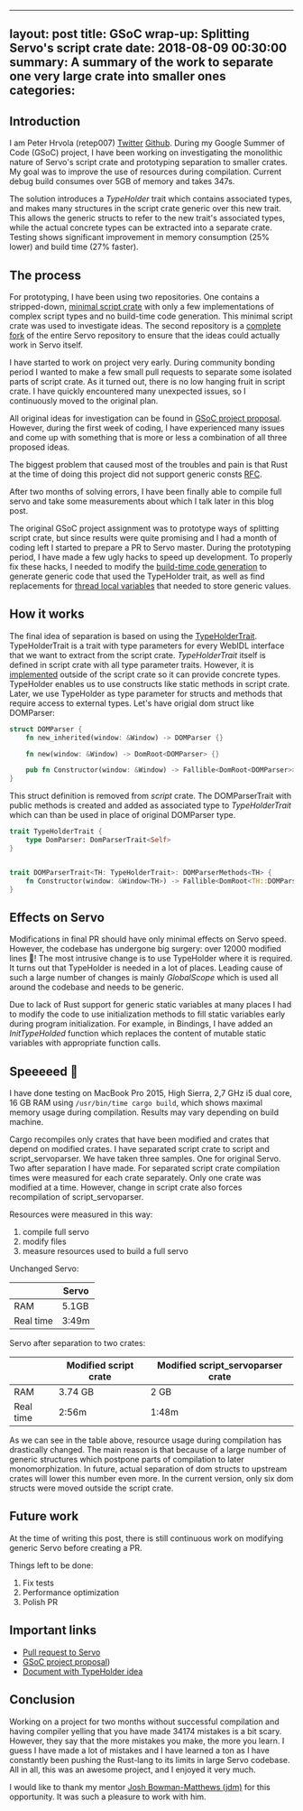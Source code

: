 ---
 layout:     post
 title:      GSoC wrap-up: Splitting Servo's script crate
 date:       2018-08-09 00:30:00
 summary:    A summary of the work to separate one very large crate into smaller ones
 categories:
 ---
 
## Introduction

I am Peter Hrvola (retep007) [Twitter](https://twitter.com/retep007) [Github](https://github.com/retep007). During my Google Summer of Code (GSoC) project, I have been working on investigating the monolithic nature of Servo's script crate and prototyping separation to smaller crates. My goal was to improve the use of resources during compilation. Current debug build consumes over 5GB of memory and takes 347s.

The solution introduces a *TypeHolder* trait which contains associated types, and makes many structures in the script crate generic over this new trait. This allows the generic structs to refer to the new trait's associated types, while the actual concrete types can be extracted into a separate crate. Testing shows significant improvement in memory consumption (25% lower) and build time (27% faster).

## The process

For prototyping, I have been using two repositories. One contains a stripped-down, [minimal script crate](https://github.com/retep007/servo) with only a few implementations of complex script types and no build-time code generation. This minimal script crate was used to investigate ideas. The second repository is a [complete fork](https://github.com/retep007/servo-1) of the entire Servo repository to ensure that the ideas could actually work in Servo itself.

I have started to work on project very early. During community bonding period I wanted to make a few small pull requests to separate some isolated parts of script crate. As it turned out, there is no low hanging fruit in script crate. I have quickly encountered many unexpected issues, so I continuously moved to the original plan.

All original ideas for investigation can be found in [GSoC project proposal](https://docs.google.com/document/d/1uZDmzuQZM4dTklR3ksrAnMgCWCkfJjtRl-rbQ7-54Gc/edit?usp=sharing). However, during the first week of coding, I have experienced many issues and come up with something that is more or less a combination of all three proposed ideas.

The biggest problem that caused most of the troubles and pain is that Rust at the time of doing this project did not support generic consts [RFC](https://github.com/rust-lang/rust/issues/44580). 

After two months of solving errors, I have been finally able to compile full servo and take some measurements about which I talk later in this blog post.

The original GSoC project assignment was to prototype ways of splitting script crate, but since results were quite promising and I had a month of coding left I started to prepare a PR to Servo master. During the prototyping period, I have made a few ugly hacks to speed up development. To properly fix these hacks, I needed to modify the [build-time code generation](https://github.com/servo/servo/pull/21371/files#diff-60d01595cff328c165842fea9e4ccbc2) to generate generic code that used the TypeHolder trait, as well as find replacements for [thread local variables](https://github.com/servo/servo/pull/21371/files#diff-6c9eb9831bece73e53b647b302e4f9b8) that needed to store generic values. 

## How it works

The final idea of separation is based on using the [TypeHolderTrait](https://github.com/servo/servo/pull/21371/files#diff-12c9bc2e114f0cc3677b5a3b11349eaf). TypeHolderTrait is a trait with type parameters for every WebIDL interface that we want to extract from the script crate. *TypeHolderTrait* itself is defined in script crate with all type parameter traits. However, it is [implemented](https://github.com/servo/servo/pull/21371/files#diff-3092ed761ed8d9f72f5f0298b15b77d8R142) outside of the script crate so it can provide concrete types. TypeHolder enables us to use constructs like static methods in script crate. Later, we use TypeHolder as type parameter for structs and methods that require access to external types. Let's have origial dom struct like DOMParser:
```rust
struct DOMParser {
    fn new_inherited(window: &Window) -> DOMParser {} 

    fn new(window: &Window) -> DomRoot<DOMParser> {}

    pub fn Constructor(window: &Window) -> Fallible<DomRoot<DOMParser>> {}
}
```

This struct definition is removed from *script* crate. The DOMParserTrait with public methods is created and added as associated type to *TypeHolderTrait* which can than be used in place of original DOMParser type.

```rust
trait TypeHolderTrait {
    type DomParser: DomParserTrait<Self>
}


trait DOMParserTrait<TH: TypeHolderTrait>: DOMParserMethods<TH> {
    fn Constructor(window: &Window<TH>) -> Fallible<DomRoot<TH::DOMParser>>;
}

````

## Effects on Servo

Modifications in final PR should have only minimal effects on Servo speed. However, the codebase has undergone big surgery: over 12000 modified lines 🏥! The most intrusive change is to use TypeHolder where it is required. It turns out that TypeHolder is needed in a lot of places. Leading cause of such a large number of changes is mainly *GlobalScope* which is used all around the codebase and needs to be generic.

Due to lack of Rust support for generic static variables at many places I had to modify the code to use initialization methods to fill static variables early during program initialization. For example, in Bindings, I have added an *InitTypeHolded* function which replaces the content of mutable static variables with appropriate function calls.

## Speeeeed 🚀

I have done testing on MacBook Pro 2015, High Sierra, 2,7 GHz i5 dual core, 16 GB RAM using `/usr/bin/time cargo build`, which shows maximal memory usage during compilation. Results may vary depending on build machine.

Cargo recompiles only crates that have been modified and crates that depend on modified crates. I have separated script crate to script and script_servoparser. We have taken three samples. One for original Servo. Two after separation I have made. For separated script crate compilation times were measured for each crate separately. Only one crate was modified at a time. However, change in script crate also forces recompilation of script_servoparser.

Resources were measured in this way:

1. compile full servo
2. modify files
3. measure resources used to build a full servo

Unchanged Servo:

|           | Servo |
| --------- | ------------- |
| RAM       | 5.1GB | 
| Real time | 3:49m |

Servo after separation to two crates:

| | Modified script crate | Modified script_servoparser crate |
| - | - | - |
| RAM | 3.74 GB | 2 GB |
| Real time | 2:56m | 1:48m |

As we can see in the table above, resource usage during compilation has drastically changed. The main reason is that because of a large number of generic structures which postpone parts of compilation to later monomorphization. In future, actual separation of dom structs to upstream crates will lower this number even more. In the current version, only six dom structs were moved outside the script crate.

## Future work

At the time of writing this post, there is still continuous work on modifying generic Servo before creating a PR.

Things left to be done:

1. Fix tests
2. Performance optimization
3. Polish PR

## Important links

- [Pull request to Servo](https://github.com/servo/servo/pull/21371)
- [GSoC project proposal](https://docs.google.com/document/d/1uZDmzuQZM4dTklR3ksrAnMgCWCkfJjtRl-rbQ7-54Gc/edit?usp=sharing))
- [Document with TypeHolder idea](https://paper.dropbox.com/doc/Script-Trait-types--AJwd82loCgoigvnx2NGK7G1mAQ-BKKNiTpqoTSvd502snFlu)

## Conclusion

Working on a project for two months without successful compilation and having compiler yelling that you have made 34174 mistakes is a bit scary. However, they say that the more mistakes you make, the more you learn. I guess I have made a lot of mistakes and I have learned a ton as I have constantly been pushing the Rust-lang to its limits in large Servo codebase. All in all, this was an awesome project, and I enjoyed it very much.

I would like to thank my mentor [Josh Bowman-Matthews (jdm)](https://twitter.com/lastontheboat) for this opportunity. It was such a pleasure to work with him.
